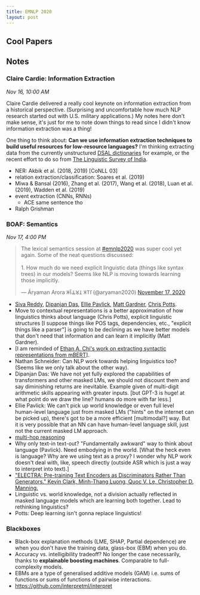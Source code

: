```yaml
---
title: EMNLP 2020
layout: post
---
```


<h2>Cool Papers</h2>
<h2>Notes</h2>
<h3>Claire Cardie: Information Extraction</h3>
<p><em>Nov 16, 10:00 AM</em></p>
<p>Claire Cardie delivered a really cool keynote on information extraction from a historical perspective. (Surprising and uncomfortable how much NLP research started out with U.S. military applications.) My notes here don't make sense, it's just for me to note down things to read since I didn't know information extraction was a thing!</p>
<p>One thing to think about: <strong>Can we use information extraction techniques to build useful resources for low-resource languages?</strong> I'm thinking extracting data from the currently unstructured <a href="https://dsalsrv04.uchicago.edu/dictionaries/">DSAL dictionaries</a> for example, or the recent effort to do so from <a href="https://spraakbanken.gu.se/blogg/index.php/2020/09/01/griersons-linguistic-survey-of-india-as-open-access-digital-data-resource-for-studying-languages-of-south-asia/">The Linguistic Survey of India</a>.</p>
<ul>
<li>NER: Akbik et al. (2018, 2019) [CoNLL 03]</li>
<li>relation extraction/classification: Soares et al. (2019)</li>
<li>Miwa & Bansal (2016), Zhang et al. (2017), Wang et al. (2018), Luan et al. (2019), Wadden et al. (2019)</li>
<li>event extraction (CNNs, RNNs)
<ul>
    <li>ACE same sentence tho</li>
</ul>
</li>
<li>Ralph Grishman</li>
</ul>
<h3>BOAF: Semantics</h3>
<em>Nov 17, 4:00 PM</em>
<blockquote class="twitter-tweet" data-theme="dark"><p lang="en" dir="ltr">The lexical semantics session at <a href="https://twitter.com/hashtag/emnlp2020?src=hash&amp;ref_src=twsrc%5Etfw">#emnlp2020</a> was super cool yet again. Some of the neat questions discussed:<br><br>1. How much do we need explicit linguistic data (things like syntax trees) in our models? Seems like NLP is moving towards learning those implicitly.</p>&mdash; Āryaman Arora 𑀆𑀭𑁆𑀬𑀫𑀦 𑀅𑀭𑁄𑀭𑀸 (@aryaman2020) <a href="https://twitter.com/aryaman2020/status/1328825182320996359?ref_src=twsrc%5Etfw">November 17, 2020</a></blockquote> <script async src="https://platform.twitter.com/widgets.js" charset="utf-8"></script>
<ul>
<li>
    <a href="https://sivareddy.in/">Siva Reddy</a>, <a href="http://www.dipanjandas.com/">Dipanjan Das</a>, <a href="http://cs.brown.edu/people/epavlick/">Ellie Pavlick</a>, <a href="https://matt-gardner.github.io/">Matt Gardner</a>, <a href="https://web.stanford.edu/~cgpotts/">Chris Potts</a>.
</li>
<li>
    Move to contextual representations is a better approximation of how linguistics thinks about language (Chris Potts), explicit linguistic structures [I suppose things like POS tags, dependencies, etc., "explicit things like a parser"] is going to be declining as we have better models that don't need that information and can learn it implicitly (Matt Gardner).
</li>
<li>
    [I am reminded of <a href="http://ai.stanford.edu/blog/finding-crosslingual-syntax/">Ethan A. Chi's work on extracting syntactic representations from mBERT</a>].
</li>
<li>
    Nathan Schneider: Can NLP work towards helping linguistics too? (Seems like we only talk about the other way).
</li>
<li>
    Dipanjan Das: We have not yet fully explored the capabilities of transformers and other masked LMs, we should not discount them and say diminishing returns are inevitable. Example given of multi-digit arithmetic skills appearing with greater inputs. [but GPT-3 is huge! at what point do we draw the line? humans do more with far less.]
</li>
<li>
    Ellie Pavlick: We can't pick up world knowledge or even full level human-level language just from masked LMs ("hints" on the internet can be picked up), there's got to be a more efficient [multimodal?] way. But it is very possible that an NN can have human-level language skill, just not the current masked LM approach.
</li>
<li><a href="https://proceedings.neurips.cc/paper/2020/file/fc84ad56f9f547eb89c72b9bac209312-Paper.pdf">multi-hop reasoning</a></li>
<li>
    Why only text-in text-out? "Fundamentally awkward" way to think about language (Pavlick). Need embodying in the world. [What the heck even is language? Why are we using text as a proxy? I wonder why NLP work doesn't deal with, like, speech directly (outside ASR which is just a way to interpret into text).]
</li>
<li>
    <a href="https://arxiv.org/abs/2003.10555">"ELECTRA: Pre-training Text Encoders as Discriminators Rather Than Generators." Kevin Clark, Minh-Thang Luong, Quoc V. Le, Christopher D. Manning.</a>
</li>
<li>
    Linguistic vs. world knowledge, not a division actually reflected in masked language models which are learning both together. Lead to rethinking linguistics?
</li>
<li>
    Potts: Deep learning isn't gonna replace linguistics!
</li>
</ul>
<h3>Blackboxes</h3>
<ul>
<li>Black-box explanation methods (LME, SHAP, Partial dependence) are when you don't have the training data, glass-box (EBM) when you do.</li>
<li>Accuracy vs. intelligibility tradeoff? No longer the case necessarily, thanks to <strong>explainable boosting machines</strong>. Comparable to full-complexity models.</li>
<li>EBMs are a type of generalised additive models (GAM) i.e. sums of functions or sums of functions of pairwise interactions.</li>
<li><a href="https://github.com/interpretml/interpret">https://github.com/interpretml/interpret</a></li>
</ul>